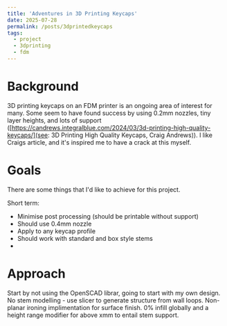 ```yaml
---
title: 'Adventures in 3D Printing Keycaps'
date: 2025-07-28
permalink: /posts/3dprintedkeycaps
tags:
  - project
  - 3dprinting
  - fdm
---
```


# Background

3D printing keycaps on an FDM printer is an ongoing area of interest for many. 
Some seem to have found success by using 0.2mm nozzles, tiny layer heights, and lots of support ([https://candrews.integralblue.com/2024/03/3d-printing-high-quality-keycaps/](see: 3D Printing High Quality Keycaps, Craig Andrews)).
I like Craigs article, and it's inspired me to have a crack at this myself. 

# Goals

There are some things that I'd like to achieve for this project. 

Short term:
- Minimise post processing (should be printable without support)
- Should use 0.4mm nozzle 
- Apply to any keycap profile
- Should work with standard and box style stems
- 

# Approach

Start by not using the OpenSCAD librar, going to start with my own design. 
No stem modelling - use slicer to generate structure from wall loops.
Non-planar ironing implimentation for surface finish.
0% infill globally and a height range modifier for above xmm to entail stem support.


